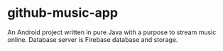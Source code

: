# github-music-app
An Android project written in pure Java with a purpose to stream music online. Database server is Firebase database and storage.
